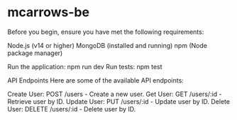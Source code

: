 # mcarrows-be
Before you begin, ensure you have met the following requirements:

Node.js (v14 or higher)
MongoDB (installed and running)
npm (Node package manager)


Run the application: npm run dev
Run tests: npm test


API Endpoints
Here are some of the available API endpoints:

Create User: POST /users - Create a new user.
Get User: GET /users/:id - Retrieve user by ID.
Update User: PUT /users/:id - Update user by ID.
Delete User: DELETE /users/:id - Delete user by ID.